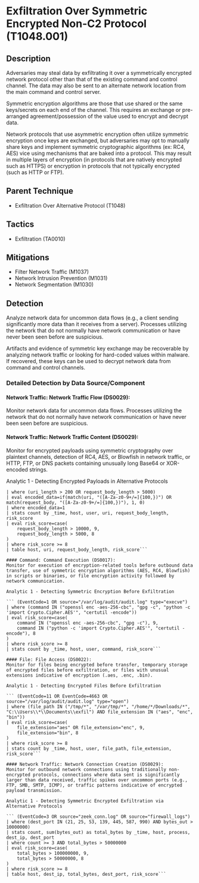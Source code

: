 # Exfiltration Over Symmetric Encrypted Non-C2 Protocol (T1048.001)

## Description
Adversaries may steal data by exfiltrating it over a symmetrically encrypted network protocol other than that of the existing command and control channel. The data may also be sent to an alternate network location from the main command and control server. 

Symmetric encryption algorithms are those that use shared or the same keys/secrets on each end of the channel. This requires an exchange or pre-arranged agreement/possession of the value used to encrypt and decrypt data. 

Network protocols that use asymmetric encryption often utilize symmetric encryption once keys are exchanged, but adversaries may opt to manually share keys and implement symmetric cryptographic algorithms (ex: RC4, AES) vice using mechanisms that are baked into a protocol. This may result in multiple layers of encryption (in protocols that are natively encrypted such as HTTPS) or encryption in protocols that not typically encrypted (such as HTTP or FTP). 

## Parent Technique
- Exfiltration Over Alternative Protocol (T1048)

## Tactics
- Exfiltration (TA0010)

## Mitigations
- Filter Network Traffic (M1037)
- Network Intrusion Prevention (M1031)
- Network Segmentation (M1030)

## Detection
Analyze network data for uncommon data flows (e.g., a client sending significantly more data than it receives from a server). Processes utilizing the network that do not normally have network communication or have never been seen before are suspicious. 

Artifacts and evidence of symmetric key exchange may be recoverable by analyzing network traffic or looking for hard-coded values within malware. If recovered, these keys can be used to decrypt network data from command and control channels. 

### Detailed Detection by Data Source/Component
#### Network Traffic: Network Traffic Flow (DS0029): 
Monitor network data for uncommon data flows. Processes utilizing the network that do not normally have network communication or have never been seen before are suspicious.

#### Network Traffic: Network Traffic Content (DS0029): 
Monitor for encrypted payloads using symmetric cryptography over plaintext channels, detection of RC4, AES, or Blowfish in network traffic, or HTTP, FTP, or DNS packets containing unusually long Base64 or XOR-encoded strings.

Analytic 1 - Detecting Encrypted Payloads in Alternative Protocols

``` (EventCode=3 OR source="zeek_http.log" OR source="dns.log")
| where (uri_length > 200 OR request_body_length > 5000)
| eval encoded_data=if(match(uri, "([A-Za-z0-9+/=]{100,})") OR match(request_body, "([A-Za-z0-9+/=]{100,})"), 1, 0)
| where encoded_data=1
| stats count by _time, host, user, uri, request_body_length, risk_score
| eval risk_score=case(
    request_body_length > 10000, 9,
    request_body_length > 5000, 8
)
| where risk_score >= 8
| table host, uri, request_body_length, risk_score```

#### Command: Command Execution (DS0017): 
Monitor for execution of encryption-related tools before outbound data transfer, use of symmetric encryption algorithms (AES, RC4, Blowfish) in scripts or binaries, or file encryption activity followed by network communication.

Analytic 1 - Detecting Symmetric Encryption Before Exfiltration 

``` (EventCode=1 OR source="/var/log/audit/audit.log" type="execve")
| where (command IN ("openssl enc -aes-256-cbc", "gpg -c", "python -c 'import Crypto.Cipher.AES'", "certutil -encode"))
| eval risk_score=case(
    command IN ("openssl enc -aes-256-cbc", "gpg -c"), 9,
    command IN ("python -c 'import Crypto.Cipher.AES'", "certutil -encode"), 8
)
| where risk_score >= 8
| stats count by _time, host, user, command, risk_score```

#### File: File Access (DS0022): 
Monitor for files being encrypted before transfer, temporary storage of encrypted files before exfiltration, or files with unusual extensions indicative of encryption (.aes, .enc, .bin).

Analytic 1 - Detecting Encrypted Files Before Exfiltration 

``` (EventCode=11 OR EventCode=4663 OR source="/var/log/audit/audit.log" type="open")
| where (file_path IN ("/tmp/*", "/var/tmp/*", "/home/*/Downloads/*", "C:\\Users\\*\\Documents\\exfil") AND file_extension IN ("aes", "enc", "bin"))
| eval risk_score=case(
    file_extension="aes" OR file_extension="enc", 9,
    file_extension="bin", 8
)
| where risk_score >= 8
| stats count by _time, host, user, file_path, file_extension, risk_score```

#### Network Traffic: Network Connection Creation (DS0029): 
Monitor for outbound network connections using traditionally non-encrypted protocols, connections where data sent is significantly larger than data received, traffic spikes over uncommon ports (e.g., FTP, SMB, SMTP, ICMP), or traffic patterns indicative of encrypted payload transmission.

Analytic 1 - Detecting Symmetric Encrypted Exfiltration via Alternative Protocols

``` (EventCode=3 OR source="zeek_conn.log" OR source="firewall_logs")
| where (dest_port IN (21, 25, 53, 139, 445, 587, 990) AND bytes_out > 10000000)
| stats count, sum(bytes_out) as total_bytes by _time, host, process, dest_ip, dest_port
| where count >= 3 AND total_bytes > 50000000
| eval risk_score=case(
    total_bytes > 100000000, 9,
    total_bytes > 50000000, 8
)
| where risk_score >= 8
| table host, dest_ip, total_bytes, dest_port, risk_score```

